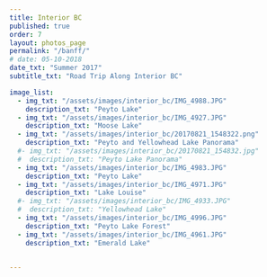 ```yaml
---
title: Interior BC  
published: true
order: 7
layout: photos_page
permalink: "/banff/"
# date: 05-10-2018
date_txt: "Summer 2017"
subtitle_txt: "Road Trip Along Interior BC"

image_list:
  - img_txt: "/assets/images/interior_bc/IMG_4988.JPG"
    description_txt: "Peyto Lake"
  - img_txt: "/assets/images/interior_bc/IMG_4927.JPG"
    description_txt: "Moose Lake"
  - img_txt: "/assets/images/interior_bc/20170821_1548322.png"
    description_txt: "Peyto and Yellowhead Lake Panorama"
  #- img_txt: "/assets/images/interior_bc/20170821_154832.jpg"
  #  description_txt: "Peyto Lake Panorama"
  - img_txt: "/assets/images/interior_bc/IMG_4983.JPG"
    description_txt: "Peyto Lake"
  - img_txt: "/assets/images/interior_bc/IMG_4971.JPG"
    description_txt: "Lake Louise"
  #- img_txt: "/assets/images/interior_bc/IMG_4933.JPG"
  #  description_txt: "Yellowhead Lake"
  - img_txt: "/assets/images/interior_bc/IMG_4996.JPG"
    description_txt: "Peyto Lake Forest"
  - img_txt: "/assets/images/interior_bc/IMG_4961.JPG"
    description_txt: "Emerald Lake"


---
```


